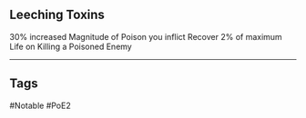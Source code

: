 ## Leeching Toxins
30% increased Magnitude of Poison you inflict
Recover 2% of maximum Life on Killing a Poisoned Enemy

---
## Tags
#Notable
#PoE2
